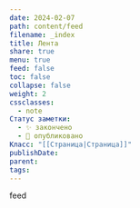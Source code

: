 ```yaml
---
date: 2024-02-07
path: content/feed
filename: _index
title: Лента
share: true
menu: true
feed: false
toc: false
collapse: false
weight: 2
cssclasses:
  - note
Статус заметки:
  - ✨ закончено
  - 📢 опубликовано
Класс: "[[Страница|Страница]]"
publishDate: 
parent: 
tags: 
---
```


feed